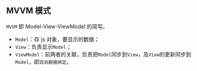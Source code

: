 ## MVVM 模式

`MVVM` 即 Model-View-ViewModel 的简写。

- `Model`：存 js 对象，要显示的数据；
- `View`：负责显示`Model`；
- `ViewModel`：前两者的关联，负责把`Model`同步到`View`，及`View`的更新同步到`Model`，即`双向数据绑定`。
